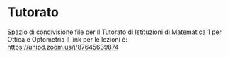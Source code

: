 # Tutorato
Spazio di condivisione file per il Tutorato di Istituzioni di Matematica 1 per Ottica e Optometria
Il link per le lezioni è: https://unipd.zoom.us/j/87645639874
